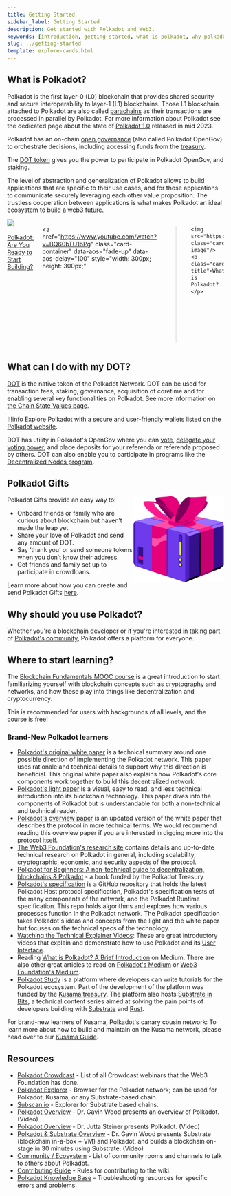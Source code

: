 ```yaml
---
title: Getting Started
sidebar_label: Getting Started
description: Get started with Polkadot and Web3.
keywords: [introduction, getting started, what is polkadot, why polkadot]
slug: ../getting-started
template: explore-cards.html
---
```


## What is Polkadot?

Polkadot is the first layer-0 (L0) blockchain that provides shared security and secure
interoperability to layer-1 (L1) blockchains. Those L1 blockchain attached to Polkadot are also
called [parachains](../learn/learn-parachains.md) as their transactions are processed in parallel by
Polkadot. For more information about Polkadot see the dedicated page about the state of
[Polkadot 1.0](polkadot-v1.md) released in mid 2023.

Polkadot has an on-chain [open governance](../learn/learn-polkadot-opengov.md) (also called Polkadot
OpenGov) to orchestrate decisions, including accessing funds from the
[treasury](learn-polkadot-opengov-treasury.md).

The [DOT token](../learn/learn-DOT.md) gives you the power to participate in Polkadot OpenGov, and
[staking](../learn/learn-staking.md).

The level of abstraction and generalization of Polkadot allows to build applications that are
specific to their use cases, and for those applications to communicate securely leveraging each
other value proposition. The trustless cooperation between applications is what makes Polkadot an
ideal ecosystem to build a [web3 future](web3-and-polkadot.md).

<div class="row" style="display: flex; gap: 20px; justify-content: center;">
  <!-- Card 1 -->
  <a 
    href="https://www.youtube.com/watch?v=_-k0xkooSlA" 
    class="card-container" 
    data-aos="fade-up" 
    data-aos-delay="100" 
    style="width: 300px; height: 300px;"
  >
    <img src="https://img.youtube.com/vi/_-k0xkooSlA/0.jpg" class="card-image"/>
    <p class="card-title">Polkadot: Are You Ready to Start Building?</p>
  </a>

  <!-- Card 2 -->
  <a 
    href="https://www.youtube.com/watch?v=BQ60bTU1bPg" 
    class="card-container" 
    data-aos="fade-up" 
    data-aos-delay="100" 
    style="width: 300px; height: 300px;"
  >
    <img src="https://img.youtube.com/vi/BQ60bTU1bPg/0.jpg" class="card-image"/>
    <p class="card-title">What is Polkadot?</p>
  </a>
</div>

## What can I do with my DOT?

[DOT](../learn/learn-DOT.md) is the native token of the Polkadot Network. DOT can be used for
transaction fees, staking, governance, acquisition of coretime and for enabling several key
functionalities on Polkadot. See more information on
[the Chain State Values page](chain-state-values.md).

!!!info
    Explore Polkadot with a secure and user-friendly wallets listed on the [Polkadot website](https://www.polkadot.network/ecosystem/wallets/).



DOT has utility in Polkadot's OpenGov where you can
[vote](../learn/learn-polkadot-opengov.md#voting-on-a-referendum),
[delegate your voting power](../learn/learn-polkadot-opengov.md#multirole-delegation), and place
deposits for your referenda or referenda proposed by others. DOT can also enable you to participate
in programs like the [Decentralized Nodes program](https://nodes.web3.foundation/).

## Polkadot Gifts

<img align="right" src="../assets/explore/Gift.png" width="210" height="200"/>

Polkadot Gifts provide an easy way to:

- Onboard friends or family who are curious about blockchain but haven’t made the leap yet.
- Share your love of Polkadot and send any amount of DOT.
- Say ‘thank you’ or send someone tokens when you don’t know their address.
- Get friends and family set up to participate in crowdloans.

Learn more about how you can create and send Polkadot Gifts
[here](https://polkadot.network/blog/introducing-polkadot-kusama-gifts/).

## Why should you use Polkadot?

Whether you're a blockchain developer or if you're interested in taking part of
[Polkadot's community](ambassadors.md), Polkadot offers a
platform for everyone.

## Where to start learning?

The
[Blockchain Fundamentals MOOC course](https://mooc.web3.foundation/course/blockchain-fundamentals/)
is a great introduction to start familiarizing yourself with blockchain concepts such as
cryptography and networks, and how these play into things like decentralization and cryptocurrency.

This is recommended for users with backgrounds of all levels, and the course is free!

### Brand-New Polkadot learners

- [Polkadot's original white paper](https://polkadot.com/papers/Polkadot-whitepaper.pdf) is a technical
  summary around one possible direction of implementing the Polkadot network. This paper uses
  rationale and technical details to support why this direction is beneficial. This original white
  paper also explains how Polkadot's core components work together to build this decentralized
  network.
- [Polkadot's light paper](https://polkadot.com/papers/Polkadot-lightpaper.pdf) is a visual, easy to
  read, and less technical introduction into its blockchain technology. This paper dives into the
  components of Polkadot but is understandable for both a non-technical and technical reader.
- [Polkadot's overview paper](https://arxiv.org/abs/2005.13456) is an updated version of the white
  paper that describes the protocol in more technical terms. We would recommend reading this
  overview paper if you are interested in digging more into the protocol itself.
- [The Web3 Foundation's research site](https://research.web3.foundation/) contains details and
  up-to-date technical research on Polkadot in general, including scalability, cryptographic,
  economic, and security aspects of the protocol.
- [Polkadot for Beginners: A non-technical guide to decentralization, blockchains & Polkadot](https://linktr.ee/polkadotbook) -
  a book funded by the Polkadot Treasury
- [Polkadot's specification](https://github.com/w3f/polkadot-spec) is a GitHub repository that holds
  the latest Polkadot Host protocol specification, Polkadot's specification tests of the many
  components of the network, and the Polkadot Runtime specification. This repo holds algorithms and
  explores how various processes function in the Polkadot network. The Polkadot specification takes
  Polkadot's ideas and concepts from the light and the white paper but focuses on the technical
  specs of the technology.
- [Watching the Technical Explainer Videos](https://www.youtube.com/playlist?list=PLOyWqupZ-WGuAuS00rK-pebTMAOxW41W8):
  These are great introductory videos that explain and demonstrate how to use Polkadot and its
  [User Interface](https://polkadot.js.org/apps/).
- Reading
  [What is Polkadot? A Brief Introduction](https://medium.com/polkadot-network/what-is-polkadot-a-brief-introduction-ca3eac9ddca5)
  on Medium. There are also other great articles to read on
  [Polkadot's Medium](https://medium.com/polkadot-network) or
  [Web3 Foundation's Medium](https://medium.com/web3foundation).
- [Polkadot Study](https://polkadot.study/) is a platform where developers can write tutorials for
  the Polkadot ecosystem. Part of the development of the platform was funded by the
  [Kusama treasury](https://kusama.subsquare.io/referenda/102). The platform also hosts
  [Substrate in Bits](https://polkadot.study/tutorials/substrate-in-bits/), a technical content
  series aimed at solving the pain points of developers building with
  [Substrate](https://substrate.io/) and [Rust](https://www.rust-lang.org/).

For brand-new learners of Kusama, Polkadot's canary cousin network: To learn more about how to build
and maintain on the Kusama network, please head over to our
[Kusama Guide](https://guide.kusama.network/).

## Resources

- [Polkadot Crowdcast](https://www.crowdcast.io/polkadot) - List of all Crowdcast webinars that the
  Web3 Foundation has done.
- [Polkadot Explorer](https://polkadot.js.org/apps/#/explorer) - Browser for the Polkadot network;
  can be used for Polkadot, Kusama, or any Substrate-based chain.
- [Subscan.io](https://subscan.io) - Explorer for Substrate based chains.
- [Polkadot Overview](https://youtu.be/lIghiCmHz0U) - Dr. Gavin Wood presents an overview of
  Polkadot. (Video)
- [Polkadot Overview](https://techcrunch.com/video/fireside-chat-with-jutta-steiner-parity-technologies/) -
  Dr. Jutta Steiner presents Polkadot. (Video)
- [Polkadot & Substrate Overview](https://www.youtube.com/watch?v=0IoUZdDi5Is&feature=youtu.be) -
  Dr. Gavin Wood presents Substrate (blockchain in-a-box + VM) and Polkadot, and builds a blockchain
  on-stage in 30 minutes using Substrate. (Video)
- [Community / Ecosystem](community.md) - List of community rooms and channels to talk to others
  about Polkadot.
- [Contributing Guide](contributing.md) - Rules for contributing to the wiki.
- [Polkadot Knowledge Base](https://support.polkadot.network/) - Troubleshooting resources for
  specific errors and problems.
